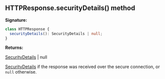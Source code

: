 ## HTTPResponse.securityDetails() method

**Signature:**

```typescript
class HTTPResponse {
  securityDetails(): SecurityDetails | null;
}
```

**Returns:**

[SecurityDetails](./puppeteer.securitydetails.md) \| null

[SecurityDetails](./puppeteer.securitydetails.md) if the response was received over the secure connection, or `null` otherwise.
